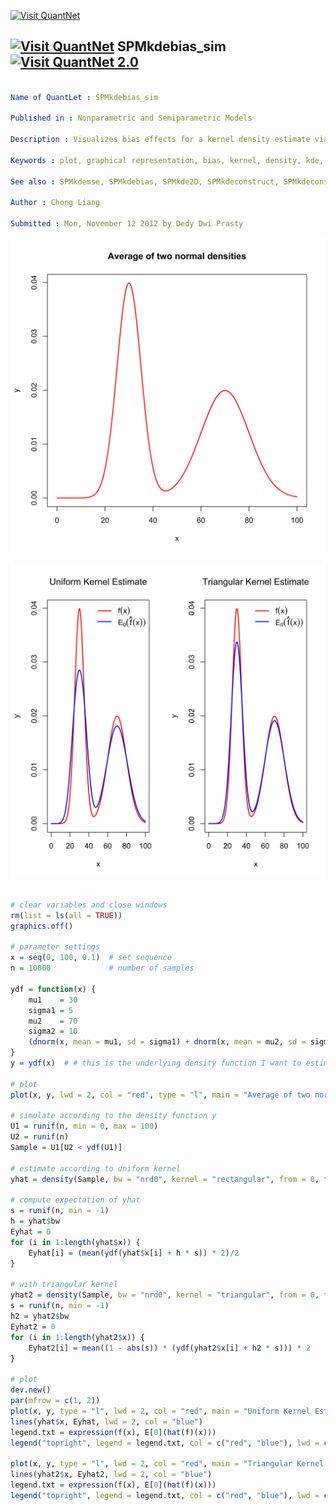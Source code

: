 
[<img src="https://github.com/QuantLet/Styleguide-and-FAQ/blob/master/pictures/banner.png" width="880" alt="Visit QuantNet">](http://quantlet.de/index.php?p=info)

## [<img src="https://github.com/QuantLet/Styleguide-and-Validation-procedure/blob/master/pictures/qloqo.png" alt="Visit QuantNet">](http://quantlet.de/) **SPMkdebias_sim** [<img src="https://github.com/QuantLet/Styleguide-and-Validation-procedure/blob/master/pictures/QN2.png" width="60" alt="Visit QuantNet 2.0">](http://quantlet.de/d3/ia)

```yaml

Name of QuantLet : SPMkdebias_sim

Published in : Nonparametric and Semiparametric Models

Description : Visualizes bias effects for a kernel density estimate via simulation n = 10000.

Keywords : plot, graphical representation, bias, kernel, density, kde, simulation, normal, uniform

See also : SPMkdemse, SPMkdebias, SPMkde2D, SPMkdeconstruct, SPMkdeconstruct-Sliders

Author : Chong Liang

Submitted : Mon, November 12 2012 by Dedy Dwi Prasty

```

![Picture1](SPMkdebias_sim_1-1.png)

![Picture2](SPMkdebias_sim_2-1.png)


```r

# clear variables and close windows
rm(list = ls(all = TRUE))
graphics.off()

# parameter settings
x = seq(0, 100, 0.1)  # set sequence
n = 10000             # number of samples

ydf = function(x) {
    mu1    = 30
    sigma1 = 5
    mu2    = 70
    sigma2 = 10
    (dnorm(x, mean = mu1, sd = sigma1) + dnorm(x, mean = mu2, sd = sigma2))/2
}
y = ydf(x)  # # this is the underlying density function I want to estimate

# plot
plot(x, y, lwd = 2, col = "red", type = "l", main = "Average of two normal densities")

# simulate according to the density function y
U1 = runif(n, min = 0, max = 100)
U2 = runif(n)
Sample = U1[U2 < ydf(U1)]

# estimate according to uniform kernel
yhat = density(Sample, bw = "nrd0", kernel = "rectangular", from = 0, to = 100)

# compute expectation of yhat
s = runif(n, min = -1)
h = yhat$bw
Eyhat = 0
for (i in 1:length(yhat$x)) {
    Eyhat[i] = (mean(ydf(yhat$x[i] + h * s)) * 2)/2
}

# with triangular kernel
yhat2 = density(Sample, bw = "nrd0", kernel = "triangular", from = 0, to = 100)
s = runif(n, min = -1)
h2 = yhat2$bw
Eyhat2 = 0
for (i in 1:length(yhat2$x)) {
    Eyhat2[i] = mean((1 - abs(s)) * (ydf(yhat2$x[i] + h2 * s))) * 2
}

# plot
dev.new()
par(mfrow = c(1, 2))
plot(x, y, type = "l", lwd = 2, col = "red", main = "Uniform Kernel Estimate", font.main = 1)
lines(yhat$x, Eyhat, lwd = 2, col = "blue")
legend.txt = expression(f(x), E[0](hat(f)(x)))
legend("topright", legend = legend.txt, col = c("red", "blue"), lwd = c(2, 2), bty = "n")

plot(x, y, type = "l", lwd = 2, col = "red", main = "Triangular Kernel Estimate", font.main = 1)
lines(yhat2$x, Eyhat2, lwd = 2, col = "blue")
legend.txt = expression(f(x), E[0](hat(f)(x)))
legend("topright", legend = legend.txt, col = c("red", "blue"), lwd = c(2, 2), bty = "n")


```
